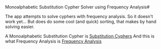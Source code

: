 Monoalphabetic Substitution Cypher Solver using Frequency Analysis#

The app attempts to solve cyphers with frequency analysis.
So it doesn't work yet...
But does do some cool (and quick) sorting, that makes by hand solving easier.

A Monoalphabetic Substitution Cypher is [Substitution Cyphers](http://en.wikipedia.org/wiki/Substitution_cipher)
And this is what Frequency Analysis is [Frequency Analysis](http://en.wikipedia.org/wiki/Frequency_analysis)
